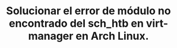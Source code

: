 ---
title: Solucionar el error de módulo no encontrado del sch_htb en virt-manager en
  Arch Linux.
---